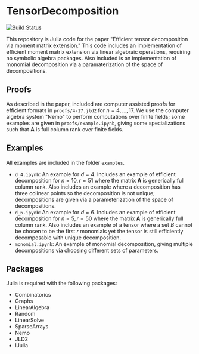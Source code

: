 # TensorDecomposition

[![Build Status](https://github.com/rhshi/TensorDecomposition.jl/actions/workflows/CI.yml/badge.svg?branch=main)](https://github.com/rhshi/TensorDecomposition.jl/actions/workflows/CI.yml?query=branch%3Amain)

This repository is Julia code for the paper "Efficient tensor decomposition via moment matrix extension."  This code includes an implementation of efficient moment matrix extension via linear algebraic operations, requiring no symbolic algebra packages.  Also included is an implementation of monomial decomposition via a paramaterization of the space of decompositions.

## Proofs
As described in the paper, included are computer assisted proofs for efficient formats in `proofs/4-17.jld2` for $n=4, \dots, 17$.  We use the computer algebra system "Nemo" to perform computations over finite fields; some examples are given in `proofs/example.ipynb`, giving some specializations such that $\mathbf{A}$ is full column rank over finite fields.

## Examples
All examples are included in the folder `examples`.  
- `d_4.ipynb`: An example for $d=4$.  Includes an example of efficient decomposition for $n=10, r=51$ where the matrix $\mathbf{A}$ is generically full column rank.  Also includes an example where a decomposition has three colinear points so the decomposition is not unique; decompositions are given via a parameterization of the space of decompositions.
- `d_6.ipynb`: An example for $d=6$.  Includes an example of efficient decomposition for $n=5, r=50$ where the matrix $\mathbf{A}$ is generically full column rank.  Also includes an example of a tensor where a set $B$ cannot be chosen to be the first $r$ monomials yet the tensor is still efficiently decomposable with unique decomposition.
- `monomial.ipynb`: An example of monomial decomposition, giving multiple decompositions via choosing different sets of parameters.

## Packages
Julia is required with the following packages:
- Combinatorics
- Graphs
- LinearAlgebra
- Random
- LinearSolve
- SparseArrays
- Nemo
- JLD2
- IJulia
